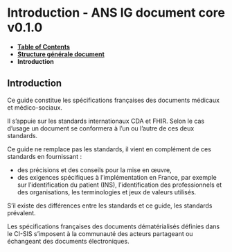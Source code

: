# Introduction - ANS IG document core v0.1.0

* [**Table of Contents**](toc.md)
* [**Structure générale document**](structureGenerale.md)
* **Introduction**

## Introduction

Ce guide constitue les spécifications françaises des documents médicaux et médico-sociaux.

Il s’appuie sur les standards internationaux CDA et FHIR. Selon le cas d’usage un document se conformera à l’un ou l’autre de ces deux standards.

Ce guide ne remplace pas les standards, il vient en complément de ces standards en fournissant :

* des précisions et des conseils pour la mise en œuvre,
* des exigences spécifiques à l’implémentation en France, par exemple sur l’identification du patient (INS), l’identification des professionnels et des organisations, les terminologies et jeux de valeurs utilisés.

S’il existe des différences entre les standards et ce guide, les standards prévalent.

Les spécifications françaises des documents dématérialisés définies dans le CI-SIS s’imposent à la communauté des acteurs partageant ou échangeant des documents électroniques.

